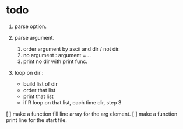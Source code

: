 # todo


1. parse option.
2. parse argument.
    1. order argument by ascii and dir / not dir.
    2. no argument : argument = . .
    3. print no dir with print func.

3. loop on dir : 
    - build list of dir 
    - order that list
    - print that list
    - if R loop on that list, each time dir, step 3 


[ ] make a function fill line array for the arg element. 
[ ] make a function print line for the start file.
